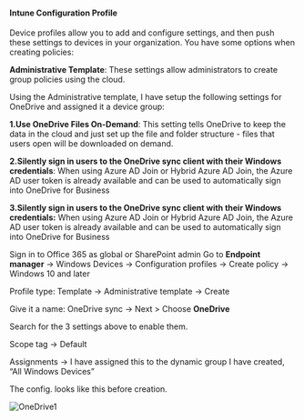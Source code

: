 <p align="center">
  <h4>Intune Configuration Profile</h4>
</p>

Device profiles allow you to add and configure settings, and then push these settings to devices in your organization. You have some options when creating policies:

  <b>Administrative Template</b>: These settings allow administrators to create group policies using the cloud.


Using the Administrative template, I have setup the following settings for OneDrive and assigned it a device group:

  <b> 1.Use OneDrive Files On-Demand</b>: This setting tells OneDrive to keep the data in the cloud and just set up the file and folder structure - files that users open will be downloaded on demand.

<b>2.Silently sign in users to the OneDrive sync client with their Windows credentials</b>: When using Azure AD Join or Hybrid Azure AD Join, the Azure AD user token is already available and can be used to automatically sign into OneDrive for Business

<b>3.Silently sign in users to the OneDrive sync client with their Windows credentials:</b> When using Azure AD Join or Hybrid Azure AD Join, the Azure AD user token is already available and can be used to automatically sign into OneDrive for Business

Sign in to Office 365 as global or SharePoint admin
Go to <b>Endpoint manager</b> -> Windows Devices -> Configuration profiles -> Create policy -> Windows 10 and later

Profile type: Template -> Administrative template -> Create

Give it a name: OneDrive sync -> Next > Choose <b>OneDrive</b>

Search for the 3 settings above to enable them.

Scope tag -> Default 

Assignments -> I have assigned this to the dynamic group I have created, “All Windows Devices”

The config. looks like this before creation.

![OneDrive1](https://github.com/stahir131/Intune-Configuration-Profile/assets/64047385/95faeccf-a686-4ccf-b6be-777714cbdb76)

